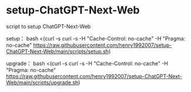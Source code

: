 # setup-ChatGPT-Next-Web
script to setup ChatGPT-Next-Web

setup：
bash <(curl -s curl -s -H "Cache-Control: no-cache" -H "Pragma: no-cache" https://raw.githubusercontent.com/henry1992007/setup-ChatGPT-Next-Web/main/scripts/setup.sh)

upgrade：
bash <(curl -s curl -s -H "Cache-Control: no-cache" -H "Pragma: no-cache" https://raw.githubusercontent.com/henry1992007/setup-ChatGPT-Next-Web/main/scripts/upgrade.sh)

